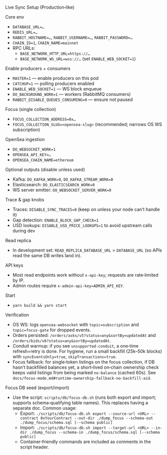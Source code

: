 Live Sync Setup (Production‑like)

Core env
- `DATABASE_URL=…`
- `REDIS_URL=…`
- `RABBIT_HOSTNAME=…`, `RABBIT_USERNAME=…`, `RABBIT_PASSWORD=…`
- `CHAIN_ID=1`, `CHAIN_NAME=mainnet`
- RPC URLs:
  - `BASE_NETWORK_HTTP_URL=https://…`
  - `BASE_NETWORK_WS_URL=wss://…` (set `ENABLE_WEB_SOCKET=1`)

Enable producers + consumers
- `MASTER=1` — enable producers on this pod
- `CATCHUP=1` — polling producers enabled
- `ENABLE_WEB_SOCKET=1` — WS block enqueue
- `DO_BACKGROUND_WORK=1` — workers (RabbitMQ consumers)
- `RABBIT_DISABLE_QUEUES_CONSUMING=0` — ensure not paused

Focus (single collection)
- `FOCUS_COLLECTION_ADDRESS=0x…`
- `FOCUS_COLLECTION_SLUG=<opensea-slug>` (recommended; narrows OS WS subscription)

OpenSea ingestion
- `DO_WEBSOCKET_WORK=1`
- `OPENSEA_API_KEY=…`
- `OPENSEA_CHAIN_NAME=ethereum`

Optional outputs (disable unless used)
- Kafka: `DO_KAFKA_WORK=0`, `DO_KAFKA_STREAM_WORK=0`
- Elasticsearch: `DO_ELASTICSEARCH_WORK=0`
- WS server emitter: `DO_WEBSOCKET_SERVER_WORK=0`

Trace & gap knobs
- Traces: `DISABLE_SYNC_TRACES=0` (keep on unless your node can’t handle it)
- Gap detection: `ENABLE_BLOCK_GAP_CHECK=1`
- USD lookups: `DISABLE_USD_PRICE_LOOKUPS=1` to avoid upstream calls during dev

Read replica
- In development set: `READ_REPLICA_DATABASE_URL` = `DATABASE_URL` (so APIs read the same DB writes land in).

API keys
- Most read endpoints work without `x-api-key`; requests are rate‑limited by IP.
- Admin routes require `x-admin-api-key=ADMIN_API_KEY`.

Start
- `yarn build && yarn start`

Verification
- OS WS: logs `opensea-websocket` with `topic=subscription` and `topic=focus-gate` for dropped events.
- Orders persisted: `/orders/asks/v5?status=any&sortBy=updatedAt` and `/orders/bids/v6?status=any&sortBy=updatedAt`.
- Conduit warmup: if you see `unsupported-conduit`, a one‑time refresh+retry is done. For hygiene, run a small backfill (25k–50k blocks) with `syncEventsOnly=true`, `skipTransactions=true`.
- Focus fallback: for single‑token listings on the focus collection, if DB hasn’t backfilled balances yet, a short‑lived on‑chain ownership check keeps valid listings from being marked `no-balance` (cached 60s). See `docs/focus-mode.md#runtime-ownership-fallback-no-backfill-aid`.

Focus DB seed (export/import)
- Use the script: `scripts/db/focus-db.sh` (runs both export and import; supports schema‑qualifying table names). This replaces having a separate doc. Common usage:
  - Export: `./scripts/db/focus-db.sh export --source-url <URL> --contract 0xYourContract --out-dir ./dump_focus --schema-out ./dump_focus/schema.sql [--schema public]`
  - Import: `./scripts/db/focus-db.sh import --target-url <URL> --in-dir ./dump_focus --schema-in ./dump_focus/schema.sql [--schema public]`
  - Container‑friendly commands are included as comments in the script header.
